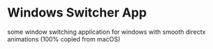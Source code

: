# Windows Switcher App 
 
some window switching application for windows with smooth directx animations (100% copied from macOS)